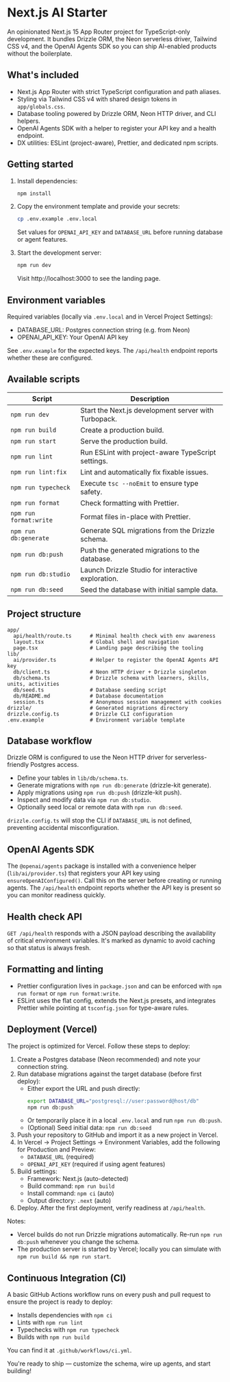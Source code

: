 # Next.js AI Starter

An opinionated Next.js 15 App Router project for TypeScript-only development. It bundles Drizzle ORM, the Neon serverless driver, Tailwind CSS v4, and the OpenAI Agents SDK so you can ship AI-enabled products without the boilerplate.

## What's included

- Next.js App Router with strict TypeScript configuration and path aliases.
- Styling via Tailwind CSS v4 with shared design tokens in `app/globals.css`.
- Database tooling powered by Drizzle ORM, Neon HTTP driver, and CLI helpers.
- OpenAI Agents SDK with a helper to register your API key and a health endpoint.
- DX utilities: ESLint (project-aware), Prettier, and dedicated npm scripts.

## Getting started

1. Install dependencies:

   ```bash
   npm install
   ```

2. Copy the environment template and provide your secrets:

   ```bash
   cp .env.example .env.local
   ```

   Set values for `OPENAI_API_KEY` and `DATABASE_URL` before running database or agent features.

3. Start the development server:

   ```bash
   npm run dev
   ```

   Visit http://localhost:3000 to see the landing page.

## Environment variables

Required variables (locally via `.env.local` and in Vercel Project Settings):

- DATABASE_URL: Postgres connection string (e.g. from Neon)
- OPENAI_API_KEY: Your OpenAI API key

See `.env.example` for the expected keys. The `/api/health` endpoint reports whether these are configured.

## Available scripts

| Script                 | Description                                          |
| ---------------------- | ---------------------------------------------------- |
| `npm run dev`          | Start the Next.js development server with Turbopack. |
| `npm run build`        | Create a production build.                           |
| `npm run start`        | Serve the production build.                          |
| `npm run lint`         | Run ESLint with project-aware TypeScript settings.   |
| `npm run lint:fix`     | Lint and automatically fix fixable issues.           |
| `npm run typecheck`    | Execute `tsc --noEmit` to ensure type safety.        |
| `npm run format`       | Check formatting with Prettier.                      |
| `npm run format:write` | Format files in-place with Prettier.                 |
| `npm run db:generate`  | Generate SQL migrations from the Drizzle schema.     |
| `npm run db:push`      | Push the generated migrations to the database.       |
| `npm run db:studio`    | Launch Drizzle Studio for interactive exploration.   |
| `npm run db:seed`      | Seed the database with initial sample data.          |

## Project structure

```
app/
  api/health/route.ts      # Minimal health check with env awareness
  layout.tsx               # Global shell and navigation
  page.tsx                 # Landing page describing the tooling
lib/
  ai/provider.ts           # Helper to register the OpenAI Agents API key
  db/client.ts             # Neon HTTP driver + Drizzle singleton
  db/schema.ts             # Drizzle schema with learners, skills, units, activities
  db/seed.ts               # Database seeding script
  db/README.md             # Database documentation
  session.ts               # Anonymous session management with cookies
drizzle/                   # Generated migrations directory
drizzle.config.ts          # Drizzle CLI configuration
.env.example               # Environment variable template
```

## Database workflow

Drizzle ORM is configured to use the Neon HTTP driver for serverless-friendly Postgres access.

- Define your tables in `lib/db/schema.ts`.
- Generate migrations with `npm run db:generate` (drizzle-kit generate).
- Apply migrations using `npm run db:push` (drizzle-kit push).
- Inspect and modify data via `npm run db:studio`.
- Optionally seed local or remote data with `npm run db:seed`.

`drizzle.config.ts` will stop the CLI if `DATABASE_URL` is not defined, preventing accidental misconfiguration.

## OpenAI Agents SDK

The `@openai/agents` package is installed with a convenience helper (`lib/ai/provider.ts`) that registers your API key using `ensureOpenAIConfigured()`. Call this on the server before creating or running agents. The `/api/health` endpoint reports whether the API key is present so you can monitor readiness quickly.

## Health check API

`GET /api/health` responds with a JSON payload describing the availability of critical environment variables. It's marked as dynamic to avoid caching so that status is always fresh.

## Formatting and linting

- Prettier configuration lives in `package.json` and can be enforced with `npm run format` or `npm run format:write`.
- ESLint uses the flat config, extends the Next.js presets, and integrates Prettier while pointing at `tsconfig.json` for type-aware rules.

## Deployment (Vercel)

The project is optimized for Vercel. Follow these steps to deploy:

1. Create a Postgres database (Neon recommended) and note your connection string.
2. Run database migrations against the target database (before first deploy):
   - Either export the URL and push directly:
     ```bash
     export DATABASE_URL="postgresql://user:password@host/db"
     npm run db:push
     ```
   - Or temporarily place it in a local `.env.local` and run `npm run db:push`.
   - (Optional) Seed initial data: `npm run db:seed`
3. Push your repository to GitHub and import it as a new project in Vercel.
4. In Vercel → Project Settings → Environment Variables, add the following for Production and Preview:
   - `DATABASE_URL` (required)
   - `OPENAI_API_KEY` (required if using agent features)
5. Build settings:
   - Framework: Next.js (auto-detected)
   - Build command: `npm run build`
   - Install command: `npm ci` (auto)
   - Output directory: `.next` (auto)
6. Deploy. After the first deployment, verify readiness at `/api/health`.

Notes:
- Vercel builds do not run Drizzle migrations automatically. Re-run `npm run db:push` whenever you change the schema.
- The production server is started by Vercel; locally you can simulate with `npm run build && npm run start`.

## Continuous Integration (CI)

A basic GitHub Actions workflow runs on every push and pull request to ensure the project is ready to deploy:

- Installs dependencies with `npm ci`
- Lints with `npm run lint`
- Typechecks with `npm run typecheck`
- Builds with `npm run build`

You can find it at `.github/workflows/ci.yml`.

You're ready to ship — customize the schema, wire up agents, and start building!
